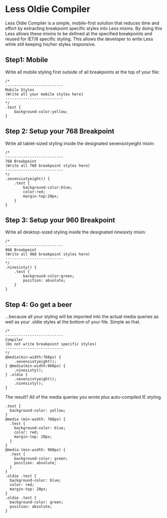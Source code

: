 # Less Oldie Compiler

Less Oldie Compiler is a simple, mobile-first solution that reduces time and effort by extracting breakpoint specific styles into Less mixins. By doing this Less allows these mixins to be defined at the specified breakpoints and reused for IE7/8 specific styling. This allows the developer to write Less while still keeping his/her styles responsive. 

## Step1: Mobile
Write all mobile styling first outside of all breakpoints at the top of your file:

    /* 
    --------------------------
    Mobile Styles
    (Write all your mobile styles here)
    --------------------------
    */
    .test {
	    background-color:yellow;
    }

## Step 2: Setup your 768 Breakpoint
Write all tablet-sized styling inside the designated sevensixtyeight mixin:

	/* 
	--------------------------
	768 Breakpoint
	(Write all 768 breakpoint styles here)
	--------------------------
	*/
	.sevensixtyeight() {
		.test {
			background-color:blue;
			color:red;
			margin-top:20px;
		}
	}

## Step 3: Setup your 960 Breakpoint
Write all desktop-sized styling inside the designated ninesixty mixin:

	/* 
	--------------------------
	968 Breakpoint
	(Write all 968 breakpoint styles here)
	--------------------------
	*/
	.ninesixty() {
		.test {
			background-color:green;
			position: absolute;
		}
	}

## Step 4: Go get a beer
...because all your styling will be imported into the actual media queries as well as your .oldie styles at the bottom of your file. Simple as that.

	/* 
	--------------------------
	Compiler
	(Do not write breakpoint specific styles)
	--------------------------
	*/
	@media(min-width:768px) {
		.sevensixtyeight();
	} @media(min-width:960px) {
		.ninesixty();
	} .oldie {
		.sevensixtyeight();
		.ninesixty();
	}

The result? All of the media queries you wrote plus auto-compiled IE styling. 

	.test {
	  background-color: yellow;
	}
	@media (min-width: 768px) {
	  .test {
	    background-color: blue;
	    color: red;
	    margin-top: 20px;
	  }
	}
	@media (min-width: 960px) {
	  .test {
	    background-color: green;
	    position: absolute;
	  }
	}
	.oldie .test {
	  background-color: blue;
	  color: red;
	  margin-top: 20px;
	}
	.oldie .test {
	  background-color: green;
	  position: absolute;
	}